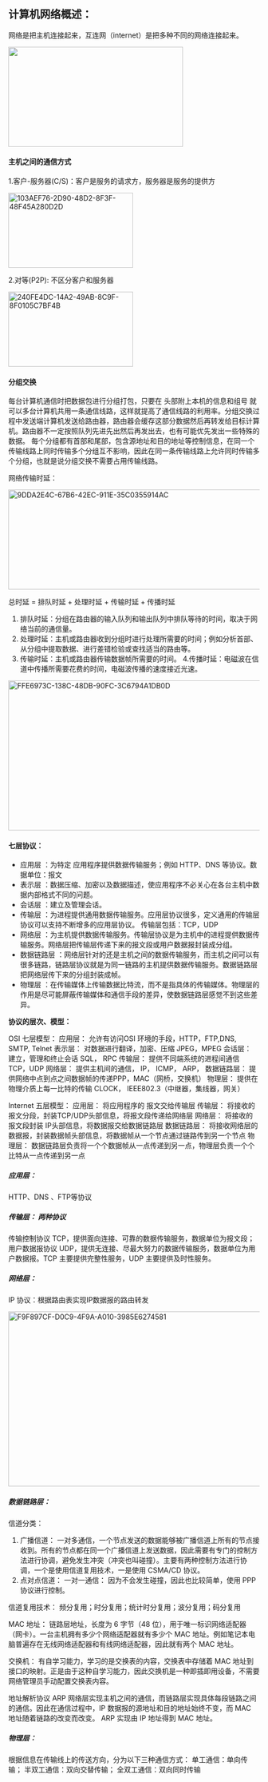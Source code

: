 ## 计算机网络概述：

网络是把主机连接起来，互连网（internet）是把多种不同的网络连接起来。

<img src="https://tva1.sinaimg.cn/large/008i3skNly1gujvo14kvhj60pe0gkjsy02.jpg" width="350" height="200"  />

#### 主机之间的通信方式

1.客户-服务器(C/S)：客户是服务的请求方，服务器是服务的提供方

<img src="https://tva1.sinaimg.cn/large/008i3skNly1gujvoxas2uj60ds0b0aa502.jpg" alt="103AEF76-2D90-48D2-8F3F-48F45A280D2D" width="250" height="150"  />

2.对等(P2P):  不区分客户和服务器

<img src="https://tva1.sinaimg.cn/large/008i3skNly1gujvptl5y4j60d20b0dg002.jpg" alt="240FE4DC-14A2-49AB-8C9F-8F0105C7BF4B" width="250" height="150"  />

#### 分组交换 

每台计算机通信时把数据包进行分组打包，只要在 头部附上本机的信息和组号 就可以多台计算机共用一条通信线路，这样就提高了通信线路的利用率。分组交换过程中发送端计算机发送给路由器，路由器会缓存这部分数据然后再转发给目标计算机。路由器不一定按照队列先进先出然后再发出去，也有可能优先发出一些特殊的数据。
每个分组都有首部和尾部，包含源地址和目的地址等控制信息，在同一个传输线路上同时传输多个分组互不影响，因此在同一条传输线路上允许同时传输多个分组，也就是说分组交换不需要占用传输线路。

网络传输时延：

<img src="https://tva1.sinaimg.cn/large/008i3skNly1gujvqjh6ovj60l407gjro02.jpg" alt="9DDA2E4C-67B6-42EC-911E-35C0355914AC" width="650" height="200"  />

总时延  =  排队时延 +  处理时延 +  传输时延 +  传播时延
1. 排队时延：分组在路由器的输入队列和输出队列中排队等待的时间，取决于网络当前的通信量。
2. 处理时延：主机或路由器收到分组时进行处理所需要的时间；例如分析首部、从分组中提取数据、进行差错检验或查找适当的路由等。
3. 传输时延：主机或路由器传输数据帧所需要的时间。
4.传播时延：电磁波在信道中传播所需要花费的时间，电磁波传播的速度接近光速。

<img src="https://tva1.sinaimg.cn/large/008i3skNly1gujvqsrrjjj60gl06rdh002.jpg" alt="FFE6973C-138C-48DB-90FC-3C6794A1DB0D" width="650" height="300"  />

 

#### 七层协议：

* 应用层 ：为特定 应用程序提供数据传输服务；例如 HTTP、DNS 等协议。数据单位：报文
* 表示层 ：数据压缩、加密以及数据描述，使应用程序不必关心在各台主机中数据内部格式不同的问题。
* 会话层 ：建立及管理会话。
* 传输层 ：为进程提供通用数据传输服务。应用层协议很多，定义通用的传输层协议可以支持不断增多的应用层协议。
传输层包括：TCP，UDP
* 网络层 ：为主机提供数据传输服务。传输层协议是为主机中的进程提供数据传输服务。网络层把传输层传递下来的报文段或用户数据报封装成分组。
* 数据链路层 ：网络层针对的还是主机之间的数据传输服务，而主机之间可以有很多链路，链路层协议就是为同一链路的主机提供数据传输服务。数据链路层把网络层传下来的分组封装成帧。
* 物理层 ：在传输媒体上传输数据比特流，而不是指具体的传输媒体。物理层的作用是尽可能屏蔽传输媒体和通信手段的差异，使数据链路层感觉不到这些差异。

**协议的层次、模型：**

OSI 七层模型： 
应用层： 允许有访问OSI 环境的手段，HTTP，FTP,DNS, SMTP, Telnet
表示层： 对数据进行翻译，加密、压缩  JPEG，MPEG
会话层： 建立，管理和终止会话 SQL， RPC
传输层： 提供不同端系统的进程间通信 TCP，UDP
网络层： 提供主机间的通信， IP， ICMP， ARP，
数据链路层： 提供网络中点到点之间数据帧的传递PPP，MAC（网桥，交换机）
物理层： 提供在物理介质上每一比特的传输 CLOCK， IEEE802.3（中继器，集线器，网关）

Internet 五层模型：
应用层：   将应用程序的 报文交给传输层
传输层：  将接收的报文分段，封装TCP/UDP头部信息，将报文段传递给网络层
网络层：  将接收的报文段封装 IP头部信息，将数据报交给数据链路层
数据链路层： 将接收网络层的数据报，封装数据帧头部信息，将数据帧从一个节点通过链路传到另一个节点 
物理层： 数据链路层负责将一个个数据帧从一点传递到另一点，物理层负责一个个比特从一点传递到另一点



##### 应用层： 

HTTP、DNS 、FTP等协议

##### 传输层： 两种协议

传输控制协议 TCP，提供面向连接、可靠的数据传输服务，数据单位为报文段；
用户数据报协议 UDP，提供无连接、尽最大努力的数据传输服务，数据单位为用户数据报。TCP 主要提供完整性服务，UDP 主要提供及时性服务。

##### 网络层：

IP 协议：根据路由表实现IP数据报的路由转发

<img src="https://tva1.sinaimg.cn/large/008i3skNly1gujvrggomrj60zs0k2dj302.jpg" alt="F9F897CF-D0C9-4F9A-A010-3985E6274581" width="680" height="350" />

##### 数据链路层：

信道分类： 

1. 广播信道： 一对多通信，一个节点发送的数据能够被广播信道上所有的节点接收到。所有的节点都在同一个广播信道上发送数据，因此需要有专门的控制方法进行协调，避免发生冲突（冲突也叫碰撞）。主要有两种控制方法进行协调，一个是使用信道复用技术，一是使用 CSMA/CD 协议。
2. 点对点信道： 一对一通信： 因为不会发生碰撞，因此也比较简单，使用 PPP 协议进行控制。

信道复用技术： 频分复用；时分复用；统计时分复用；波分复用；码分复用

MAC 地址：
链路层地址，长度为 6 字节（48 位），用于唯一标识网络适配器（网卡）。一台主机拥有多少个网络适配器就有多少个 MAC 地址。例如笔记本电脑普遍存在无线网络适配器和有线网络适配器，因此就有两个 MAC 地址。

交换机： 
有自学习能力，学习的是交换表的内容，交换表中存储着 MAC 地址到接口的映射。正是由于这种自学习能力，因此交换机是一种即插即用设备，不需要网络管理员手动配置交换表内容。

地址解析协议 ARP
网络层实现主机之间的通信，而链路层实现具体每段链路之间的通信。因此在通信过程中，IP 数据报的源地址和目的地址始终不变，而 MAC 地址随着链路的改变而改变。
ARP 实现由 IP 地址得到 MAC 地址。



##### 物理层：

根据信息在传输线上的传送方向，分为以下三种通信方式：
单工通信：单向传输； 
半双工通信：双向交替传输；
全双工通信：双向同时传输